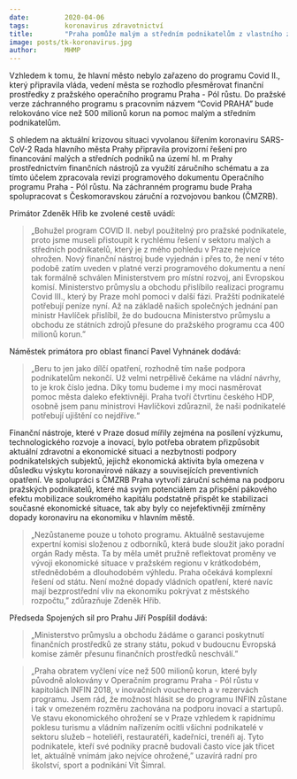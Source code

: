 ```yaml
---
date:         2020-04-06
tags:         koronavirus zdravotnictví
title:        "Praha pomůže malým a středním podnikatelům z vlastního záchranného operačního programu"
image: posts/tk-koronavirus.jpg
author:       MHMP
---
```


Vzhledem k tomu, že hlavní město nebylo zařazeno do programu Covid II., který připravila vláda, vedení města se rozhodlo přesměrovat finanční prostředky z pražského operačního programu Praha - Pól růstu. Do pražské verze záchranného programu s pracovním názvem “Covid PRAHA” bude relokováno více než 500 milionů korun na pomoc malým a středním podnikatelům.

S ohledem na aktuální krizovou situaci vyvolanou šířením koronaviru SARS-CoV-2 Rada hlavního města Prahy připravila provizorní řešení pro financování malých a středních podniků na území hl. m Prahy prostřednictvím finančních nástrojů za využití záručního schématu a za tímto účelem zpracovala revizi programového dokumentu Operačního programu Praha - Pól růstu. Na záchranném programu bude Praha spolupracovat s Českomoravskou záruční a rozvojovou bankou (ČMZRB).

Primátor Zdeněk Hřib ke zvolené cestě uvádí: 

> „Bohužel program COVID II. nebyl použitelný pro pražské podnikatele, proto jsme museli přistoupit k rychlému řešení v sektoru malých a středních podnikatelů, který je z mého pohledu v Praze nejvíce ohrožen. Nový finanční nástroj bude vyjednán i přes to, že není v této podobě zatím uveden v platné verzi programového dokumentu a není tak formálně schválen Ministerstvem pro místní rozvoj, ani Evropskou komisí. Ministerstvo průmyslu a obchodu přislíbilo realizaci programu Covid III., který by Praze mohl pomoci v další fázi. Pražští podnikatelé potřebují peníze nyní. Až na základě našich společných jednání pan ministr Havlíček přislíbil, že do budoucna Ministerstvo průmyslu a obchodu ze státních zdrojů přesune do pražského programu cca 400 milionů korun.”

Náměstek primátora pro oblast financí Pavel Vyhnánek dodává: 

> „Beru to jen jako dílčí opatření, rozhodně tím naše podpora podnikatelům nekončí. Už velmi netrpělivě čekáme na vládní návrhy, to je krok číslo jedna. Díky tomu budeme i my moci nasměrovat pomoc města daleko efektivněji. Praha tvoří čtvrtinu českého HDP, osobně jsem panu ministrovi Havlíčkovi zdůraznil, že naši podnikatelé potřebují ujištění co nejdříve.“

Finanční nástroje, které v Praze dosud mířily zejména na posílení výzkumu, technologického rozvoje a inovací, bylo potřeba obratem přizpůsobit aktuální zdravotní a ekonomické situaci a nezbytnosti podpory podnikatelských subjektů, jejichž ekonomická aktivita byla omezena v důsledku výskytu koronavirové nákazy a souvisejících preventivních opatření. Ve spolupráci s ČMZRB Praha vytvoří záruční schéma na podporu pražských podnikatelů, které má svým potenciálem za přispění pákového efektu mobilizace soukromého kapitálu podstatně přispět ke stabilizaci současné ekonomické situace, tak aby byly co nejefektivněji zmírněny dopady koronaviru na ekonomiku v hlavním městě.

> „Nezůstaneme pouze u tohoto programu. Aktuálně sestavujeme expertní komisi složenou z odborníků, která bude sloužit jako poradní orgán Rady města. Ta by měla umět pružně reflektovat proměny ve vývoji ekonomické situace v pražském regionu v krátkodobém, střednědobém a dlouhodobém výhledu. Praha očekává komplexní řešení od státu. Není možné dopady vládních opatření, které navíc mají bezprostřední vliv na ekonomiku pokrývat z městského rozpočtu,” zdůrazňuje Zdeněk Hřib.

Předseda Spojených sil pro Prahu Jiří Pospíšil dodává: 

> „Ministerstvo průmyslu a obchodu žádáme o garanci poskytnutí finančních prostředků ze strany státu, pokud v budoucnu Evropská komise záměr přesunu finančních prostředků neschválí.”

 > „Praha obratem vyčlení více než 500 milionů korun, které byly původně alokovány v Operačním programu Praha - Pól růstu v kapitolách INFIN 2018, v inovačních voucherech a v rezervách programu. Jsem rád, že možnost hlásit se do programu INFIN zůstane i tak v omezeném rozměru zachována na podporu inovací a startupů. Ve stavu ekonomického ohrožení se v Praze vzhledem k rapidnímu poklesu turismu a vládním nařízením ocitli všichni podnikatelé v sektoru služeb – hoteliéři, restauratéři, kadeřníci, trenéři aj. Tyto podnikatele, kteří své podniky pracně budovali často více jak třicet let, aktuálně vnímám jako nejvíce ohrožené,” uzavírá radní pro školství, sport a podnikání Vít Šimral.


